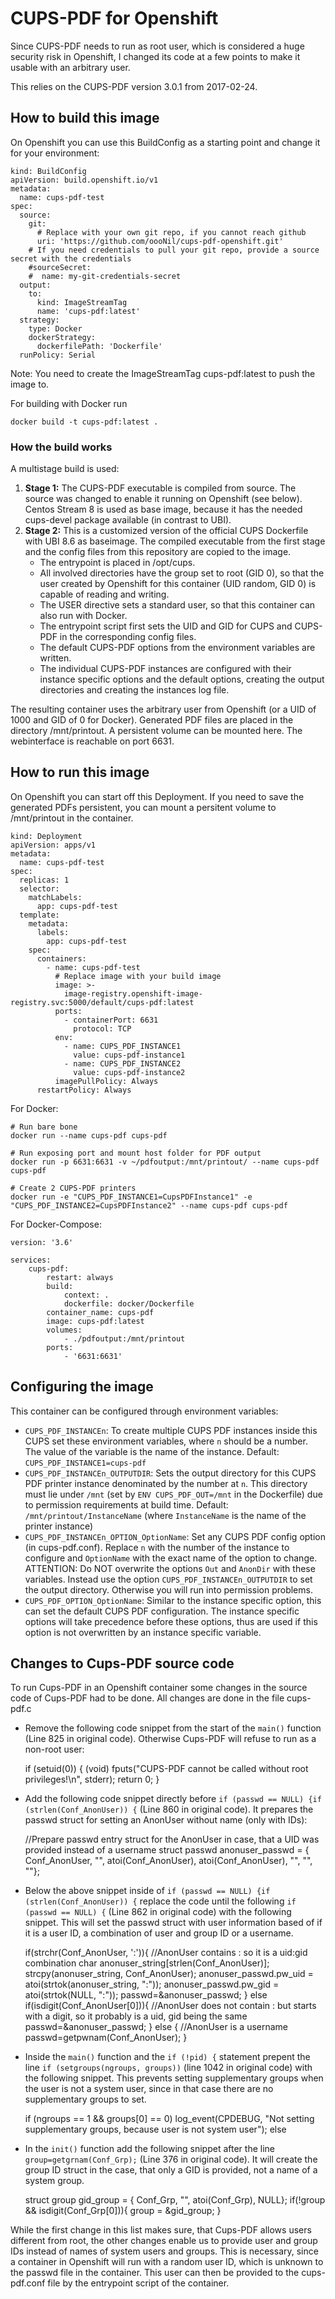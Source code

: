 # CUPS-PDF for Openshift

Since CUPS-PDF needs to run as root user, which is considered a huge security risk in Openshift, I changed its code at a few points to make it usable with an arbitrary user.

This relies on the CUPS-PDF version 3.0.1 from 2017-02-24.

## How to build this image
On Openshift you can use this BuildConfig as a starting point and change it for your environment:

```
kind: BuildConfig
apiVersion: build.openshift.io/v1
metadata:
  name: cups-pdf-test
spec:
  source:
    git:
	  # Replace with your own git repo, if you cannot reach github
      uri: 'https://github.com/oooNil/cups-pdf-openshift.git'
	# If you need credentials to pull your git repo, provide a source secret with the credentials
    #sourceSecret:
    #  name: my-git-credentials-secret
  output:
    to:
      kind: ImageStreamTag
      name: 'cups-pdf:latest'
  strategy:
    type: Docker
    dockerStrategy:
      dockerfilePath: 'Dockerfile'
  runPolicy: Serial
```

Note: You need to create the ImageStreamTag cups-pdf:latest to push the image to.

For building with Docker run

```
docker build -t cups-pdf:latest .
```

### How the build works

A multistage build is used:

1. **Stage 1:** The CUPS-PDF executable is compiled from source. The source was changed to enable it running on Openshift (see below). Centos Stream 8 is used as base image, because it has the needed cups-devel package available (in contrast to UBI).
2. **Stage 2:** This is a customized version of the official CUPS Dockerfile with UBI 8.6 as baseimage. The compiled executable from the first stage and the config files from this repository are copied to the image.
    - The entrypoint is placed in /opt/cups.
    - All involved directories have the group set to root (GID 0), so that the user created by Openshift for this container (UID random, GID 0) is capable of reading and writing.
    - The USER directive sets a standard user, so that this container can also run with Docker.
    - The entrypoint script first sets the UID and GID for CUPS and CUPS-PDF in the corresponding config files.
	- The default CUPS-PDF options from the environment variables are written.
	- The individual CUPS-PDF instances are configured with their instance specific options and the default options, creating the output directories and creating the instances log file.

The resulting container uses the arbitrary user from Openshift (or a UID of 1000 and GID of 0 for Docker). Generated PDF files are placed in the
directory /mnt/printout. A persistent volume can be mounted here. The webinterface is reachable
on port 6631.

## How to run this image
On Openshift you can start off this Deployment. If you need to save the generated PDFs persistent, you can mount a persitent volume to /mnt/printout in the container.

```
kind: Deployment
apiVersion: apps/v1
metadata:
  name: cups-pdf-test
spec:
  replicas: 1
  selector:
    matchLabels:
      app: cups-pdf-test
  template:
    metadata:
      labels:
        app: cups-pdf-test
    spec:
      containers:
        - name: cups-pdf-test
		  # Replace image with your build image
          image: >-
		    image-registry.openshift-image-registry.svc:5000/default/cups-pdf:latest
          ports:
            - containerPort: 6631
              protocol: TCP
          env:
            - name: CUPS_PDF_INSTANCE1
              value: cups-pdf-instance1
            - name: CUPS_PDF_INSTANCE2
              value: cups-pdf-instance2
          imagePullPolicy: Always
      restartPolicy: Always
```

For Docker:

```
# Run bare bone
docker run --name cups-pdf cups-pdf

# Run exposing port and mount host folder for PDF output
docker run -p 6631:6631 -v ~/pdfoutput:/mnt/printout/ --name cups-pdf cups-pdf

# Create 2 CUPS-PDF printers
docker run -e "CUPS_PDF_INSTANCE1=CupsPDFInstance1" -e "CUPS_PDF_INSTANCE2=CupsPDFInstance2" --name cups-pdf cups-pdf
```

For Docker-Compose:

```
version: '3.6'

services:
    cups-pdf:
        restart: always
        build:
            context: .
            dockerfile: docker/Dockerfile
        container_name: cups-pdf
        image: cups-pdf:latest
        volumes:
            - ./pdfoutput:/mnt/printout
        ports:
            - '6631:6631'
```

## Configuring the image
This container can be configured through environment variables:

- `CUPS_PDF_INSTANCEn`: To create multiple CUPS PDF instances inside this CUPS set these environment variables, where `n` should be a number. The value of the variable is the name of the instance. Default: `CUPS_PDF_INSTANCE1=cups-pdf`
- `CUPS_PDF_INSTANCEn_OUTPUTDIR`: Sets the output directory for this CUPS PDF printer instance denominated by the number at `n`. This directory must lie under `/mnt` (set by `ENV CUPS_PDF_OUT=/mnt` in the Dockerfile) due to permission requirements at build time.
Default: `/mnt/printout/InstanceName` (where `InstanceName` is the name of the printer instance)
- `CUPS_PDF_INSTANCEn_OPTION_OptionName`: Set any CUPS PDF config option (in cups-pdf.conf). Replace `n` with the number of the instance to configure and `OptionName` with the exact name of the option to change. ATTENTION: Do NOT overwrite the options `Out` and `AnonDir` with these variables. Instead use the option `CUPS_PDF_INSTANCEn_OUTPUTDIR` to set the output directory. Otherwise you will run into permission problems.
- `CUPS_PDF_OPTION_OptionName`: Similar to the instance specific option, this can set the default CUPS PDF configuration. The instance specific options will take precedence before these options, thus are used if this option is not overwritten by an instance specific variable.

## Changes to Cups-PDF source code

To run Cups-PDF in an Openshift container some changes in the source code of Cups-PDF had to be done. All changes are done in the file cups-pdf.c

- Remove the following code snippet from the start of the `main()` function (Line 825 in original code). Otherwise Cups-PDF will refuse to run as a non-root user:

    if (setuid(0)) {
      (void) fputs("CUPS-PDF cannot be called without root privileges!\n", stderr);
      return 0;
    }

- Add the following code snippet directly before `if (passwd == NULL) {if (strlen(Conf_AnonUser)) {` (Line 860 in original code). It prepares the passwd struct for setting an AnonUser without name (only with IDs):

    //Prepare passwd entry struct for the AnonUser in case, that a UID was provided instead of a username
    struct passwd anonuser_passwd = {
      Conf_AnonUser,
      "",
      atoi(Conf_AnonUser),
      atoi(Conf_AnonUser),
      "",
      "",
      ""};

- Below the above snippet inside of `if (passwd == NULL) {if (strlen(Conf_AnonUser)) {` replace the code until the following `if (passwd == NULL) {` (Line 862 in original code) with the following snippet. This will set the passwd struct with user information based of if it is a user ID, a combination of user and group ID or a username.

    if(strchr(Conf_AnonUser, ':')){
      //AnonUser contains : so it is a uid:gid combination
      char anonuser_string[strlen(Conf_AnonUser)];
      strcpy(anonuser_string, Conf_AnonUser);
      anonuser_passwd.pw_uid = atoi(strtok(anonuser_string, ":"));
      anonuser_passwd.pw_gid = atoi(strtok(NULL, ":"));
      passwd=&anonuser_passwd;
    } else if(isdigit(Conf_AnonUser[0])){
      //AnonUser does not contain : but starts with a digit, so it probably is a uid, gid being the same
      passwd=&anonuser_passwd;
    } else {
      //AnonUser is a username
      passwd=getpwnam(Conf_AnonUser);
    }

- Inside the `main()` function and the `if (!pid) {` statement prepent the line `if (setgroups(ngroups, groups))` (line 1042 in original code) with the following snippet. This prevents setting supplementary groups when the user is not a system user, since in that case there are no supplementary groups to set.

    if (ngroups == 1 && groups[0] == 0)
      log_event(CPDEBUG, "Not setting supplementary groups, because user is not system user");
    else

- In the `init()` function add the following snippet after the line `group=getgrnam(Conf_Grp);` (Line 376 in original code). It will create the group ID struct in the case, that only a GID is provided, not a name of a system group.

    struct group gid_group = {
      Conf_Grp,
      "",
      atoi(Conf_Grp),
      NULL};
    if(!group && isdigit(Conf_Grp[0])){
      group = &gid_group;
    }

While the first change in this list makes sure, that Cups-PDF allows users different from root, the other changes enable us to provide user and group IDs instead of names of system users and groups. This is necessary, since a container in Openshift will run with a random user ID, which is unknown to the passwd file in the container. This user can then be provided to the cups-pdf.conf file by the entrypoint script of the container.
